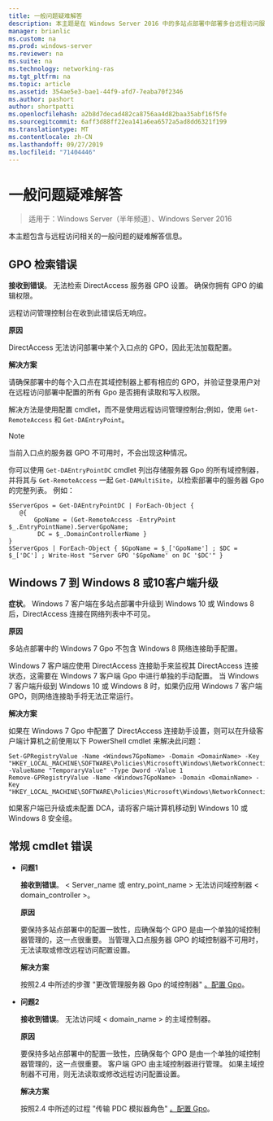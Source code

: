 ```yaml
---
title: 一般问题疑难解答
description: 本主题是在 Windows Server 2016 中的多站点部署中部署多台远程访问服务器指南的一部分。
manager: brianlic
ms.custom: na
ms.prod: windows-server
ms.reviewer: na
ms.suite: na
ms.technology: networking-ras
ms.tgt_pltfrm: na
ms.topic: article
ms.assetid: 354ae5e3-bae1-44f9-afd7-7eaba70f2346
ms.author: pashort
author: shortpatti
ms.openlocfilehash: a2b8d7decad482ca8756aa4d82baa35abf16f5fe
ms.sourcegitcommit: 6aff3d88ff22ea141a6ea6572a5ad8dd6321f199
ms.translationtype: MT
ms.contentlocale: zh-CN
ms.lasthandoff: 09/27/2019
ms.locfileid: "71404446"
---
```

# <a name="troubleshooting-general-issues"></a>一般问题疑难解答

>适用于：Windows Server（半年频道）、Windows Server 2016

本主题包含与远程访问相关的一般问题的疑难解答信息。  
  
## <a name="gpo-retrieval-error"></a>GPO 检索错误  
**接收到错误**。 无法检索 DirectAccess 服务器 GPO 设置。 确保你拥有 GPO 的编辑权限。  
  
远程访问管理控制台在收到此错误后无响应。  
  
**原因**  
  
DirectAccess 无法访问部署中某个入口点的 GPO，因此无法加载配置。  
  
**解决方案**  
  
请确保部署中的每个入口点在其域控制器上都有相应的 GPO，并验证登录用户对在远程访问部署中配置的所有 Gpo 是否拥有读取和写入权限。  
  
解决方法是使用配置 cmdlet，而不是使用远程访问管理控制台;例如，使用 `Get-RemoteAccess` 和 `Get-DAEntryPoint`。  
  
> [!NOTE]  
> 当前入口点的服务器 GPO 不可用时，不会出现这种情况。  
  
你可以使用 `Get-DAEntryPointDC` cmdlet 列出存储服务器 Gpo 的所有域控制器，并将其与 `Get-RemoteAccess` 一起 `Get-DAMultiSite`，以检索部署中的服务器 Gpo 的完整列表。 例如：  
  
```  
$ServerGpos = Get-DAEntryPointDC | ForEach-Object {   
   @{   
       GpoName = (Get-RemoteAccess -EntryPoint $_.EntryPointName).ServerGpoName;   
        DC = $_.DomainControllerName }   
}  
$ServerGpos | ForEach-Object { $GpoName = $_['GpoName'] ; $DC = $_['DC'] ; Write-Host "Server GPO '$GpoName' on DC '$DC'" }  
```  
  
## <a name="windows-7-to-windows-8-or-10-client-upgrade"></a>Windows 7 到 Windows 8 或10客户端升级  
**症状**。 Windows 7 客户端在多站点部署中升级到 Windows 10 或 Windows 8 后，DirectAccess 连接在网络列表中不可见。  
  
**原因**  
  
多站点部署中的 Windows 7 Gpo 不包含 Windows 8 网络连接助手配置。  
  
 Windows 7 客户端应使用 DirectAccess 连接助手来监视其 DirectAccess 连接状态，这需要在 Windows 7 客户端 Gpo 中进行单独的手动配置。 当 Windows 7 客户端升级到 Windows 10 或 Windows 8 时，如果仍应用 Windows 7 客户端 GPO，则网络连接助手将无法正常运行。  
  
**解决方案**  
  
如果在 Windows 7 Gpo 中配置了 DirectAccess 连接助手设置，则可以在升级客户端计算机之前使用以下 PowerShell cmdlet 来解决此问题：  
  
```  
Set-GPRegistryValue -Name <Windows7GpoName> -Domain <DomainName> -Key "HKEY_LOCAL_MACHINE\SOFTWARE\Policies\Microsoft\Windows\NetworkConnectivityAssistant" -ValueName "TemporaryValue" -Type Dword -Value 1  
Remove-GPRegistryValue -Name <Windows7GpoName> -Domain <DomainName> -Key "HKEY_LOCAL_MACHINE\SOFTWARE\Policies\Microsoft\Windows\NetworkConnectivityAssistant"  
```  
  
如果客户端已升级或未配置 DCA，请将客户端计算机移动到 Windows 10 或 Windows 8 安全组。  
  
## <a name="general-cmdlet-errors"></a>常规 cmdlet 错误  
  
-   **问题1**  
  
    **接收到错误**。 < Server_name 或 entry_point_name > 无法访问域控制器 < domain_controller >。  
  
    **原因**  
  
    要保持多站点部署中的配置一致性，应确保每个 GPO 是由一个单独的域控制器管理的，这一点很重要。 当管理入口点服务器 GPO 的域控制器不可用时，无法读取或修改远程访问配置设置。  
  
    **解决方案**  
  
    按照2.4 中所述的步骤 "更改管理服务器 Gpo 的域控制器" [。配置 Gpo](assetId:///b1960686-a81e-4f48-83f1-cc4ea484df43#ConfigGPOs)。  
  
-   **问题2**  
  
    **接收到错误**。 无法访问域 < domain_name > 的主域控制器。  
  
    **原因**  
  
    要保持多站点部署中的配置一致性，应确保每个 GPO 是由一个单独的域控制器管理的，这一点很重要。 客户端 GPO 由主域控制器进行管理。 如果主域控制器不可用，则无法读取或修改远程访问配置设置。  
  
    **解决方案**  
  
    按照2.4 中所述的过程 "传输 PDC 模拟器角色" [。配置 Gpo](assetId:///b1960686-a81e-4f48-83f1-cc4ea484df43#ConfigGPOs)。  
  


